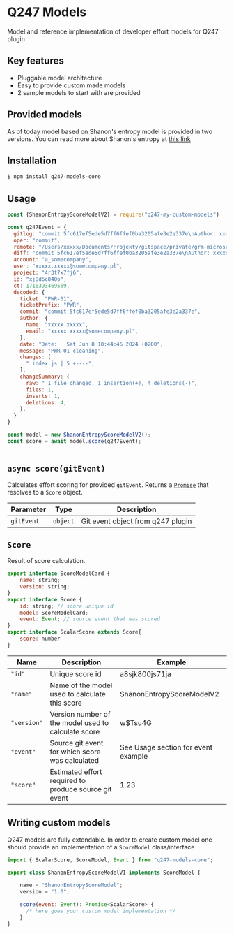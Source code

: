 

# Q247 Models
Model and reference implementation of developer effort models for Q247 plugin

## Key features

- Pluggable model architecture
- Easy to provide custom made models
- 2 sample models to start with are provided

## Provided models
As of today model based on Shanon's entropy model is provided in two versions. You can read more about Shanon's entropy at [this link](https://en.wikipedia.org/wiki/Entropy_(information_theory))

## Installation

```bash
$ npm install q247-models-core
```

## Usage

```js
const {ShanonEntropyScoreModelV2} = require("q247-my-custom-models")

const q247Event = {
  gitlog: "commit 5fc617ef5ede5d7ff6ffef0ba3205afe3e2a337e\nAuthor: xxxxx xxxxx <xxxxx.xxxxx@somecompany.pl>\nDate:   Sat Jun 8 18:44:46 2024 +0200\n\n    PWR-01 cleaning\n\n index.js | 5 +----\n 1 file changed, 1 insertion(+), 4 deletions(-)\n",
  oper: "commit",
  remote: "/Users/xxxxx/Documents/Projekty/gitspace/private/grm-microservices/process",
  diff: "commit 5fc617ef5ede5d7ff6ffef0ba3205afe3e2a337e\nAuthor: xxxxx xxxxx <xxxxx.xxxxx@somecompany.pl>\nDate:   Sat Jun 8 18:44:46 2024 +0200\n\n    PWR-01 cleaning\n\ndiff --git a/index.js b/index.js\nindex d7c4190..d232a53 100644\n--- a/index.js\n+++ b/index.js\n@@ -101,11 +101,8 @@ function attachNewPostOperation(appHandler, version, path, context, operationHan\n attachNewGetOperation(app, version, path, \"/transition/available/:typeId/:entityId\", manager.availableTransitions.bind(manager));\n attachNewPostOperation(app, version, path, \"/transition/execute/:typeId/:entityId/:transitionCode\", manager.transitionExecute.bind(manager));\n attachNewPostOperation(app, version, path, \"/instance/:typeId/:entityId\", manager.postProcessInstance.bind(manager));\n-\n attachNewGetOperation(app, version, path, \"/instance/:typeId/:entityId\", manager.getProcessInstance.bind(manager));\n-\n attachNewGetOperation(app, version, path, \"/definition/:typeId\", manager.getProcessDefinition.bind(manager));\n attachNewPostOperation(app, version, path, \"/definition/:typeId\", manager.postProcessDefinition.bind(manager));\n \n-attachNewGetOperation(app, version, path, \"/instance/:typeId/:entityId/history\", manager.getProcessInstanceHistory.bind(manager));\n-\n+attachNewGetOperation(app, version, path, \"/instance/:typeId/:entityId/history\", manager.getProcessInstanceHistory.bind(manager));\n\\ No newline at end of file\n",
  account: "a_somecompany",
  user: "xxxxx.xxxxx@somecompany.pl",
  project: "4r3t7x7fj6",
  id: "xj8d6c840o",
  ct: 1718393469569,
  decoded: {
    ticket: "PWR-01",
    ticketPrefix: "PWR",
    commit: "commit 5fc617ef5ede5d7ff6ffef0ba3205afe3e2a337e",
    author: {
      name: "xxxxx xxxxx",
      email: "xxxxx.xxxxx@somecompany.pl",
    },
    date: "Date:   Sat Jun 8 18:44:46 2024 +0200",
    message: "PWR-01 cleaning",
    changes: [
      " index.js | 5 +----",
    ],
    changeSummary: {
      raw: " 1 file changed, 1 insertion(+), 4 deletions(-)",
      files: 1,
      inserts: 1,
      deletions: 4,
    },
  }
}

const model = new ShanonEntropyScoreModelV2();
const score = await model.score(q247Event);
        
```

## `async score(gitEvent)`

Calculates effort scoring for provided `gitEvent`. Returns a [`Promise`](https://developer.mozilla.org/en-US/docs/Web/JavaScript/Reference/Global_Objects/Promise) that resolves to a `Score` object.

| Parameter | Type | Description |
| --- | --- | --- |
| `gitEvent` | `object` | Git event object from q247 plugin |

## `Score`

Result of score calculation.

```js
export interface ScoreModelCard {
    name: string;
    version: string;
}
export interface Score {
    id: string; // score unique id
    model: ScoreModelCard;
    event: Event; // source event that was scored
}
export interface ScalarScore extends Score{    
    score: number
}
```

| Name | Description | Example |
| --- | --- | --- |
| `"id"` | Unique score id | a8sjk800js71ja |
| `"name"` | Name of the model used to calculate this score | ShanonEntropyScoreModelV2 |
| `"version"` | Version number of the model used to calculate score | w$Tsu4G |
| `"event"` | Source git event for which score was calculated | See Usage section for event example |
| `"score"` | Estimated effort required to produce source git event | 1.23 |

## Writing custom models
Q247 models are fully extendable. In order to create custom model one should provide an implementation of a `ScoreModel` class/interface
```js
import { ScalarScore, ScoreModel, Event } from "q247-models-core";

export class ShanonEntropyScoreModelV1 implements ScoreModel {
    
    name = "ShanonEntropyScoreModel";
    version = "1.0";

    score(event: Event): Promise<ScalarScore> {
      /* here goes your custom model implementation */
    }
}

```
